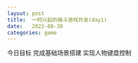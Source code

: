 ```yaml
---
layout: post
title:  一时兴起的格斗游戏开发(day1)
date:   2022-08-30 
categories: game 
---
```


今日目标
完成基础场景搭建
实现人物键盘控制